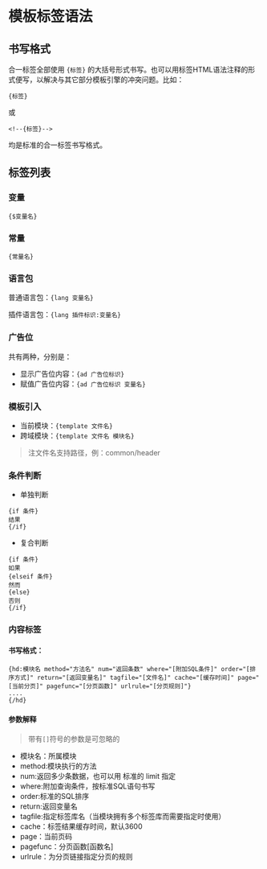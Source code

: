 # 模板标签语法
## 书写格式
合一标签全部使用 `{标签}` 的大括号形式书写。也可以用标签HTML语法注释的形式便写，以解决与其它部分模板引擎的冲突问题。比如：
```
{标签}
```
或
```
<!--{标签}-->
```
均是标准的合一标签书写格式。

## 标签列表
### 变量
`{$变量名}`

### 常量
`{常量名}`

### 语言包
普通语言包：`{lang 变量名}`

插件语言包：`{lang 插件标识:变量名}`

### 广告位
共有两种，分别是：
- 显示广告位内容：`{ad 广告位标识}`
- 赋值广告位内容：`{ad 广告位标识 变量名}`

### 模板引入
- 当前模块：`{template 文件名}`
- 跨域模块：`{template 文件名 模块名}`

> 注文件名支持路径，例：common/header

### 条件判断
- 单独判断

```
{if 条件}
结果
{/if}
```
- 复合判断

```
{if 条件}
如果
{elseif 条件}
然而
{else}
否则
{/if}
```

### 内容标签
#### 书写格式：

```
{hd:模块名 method="方法名" num="返回条数" where="[附加SQL条件]" order="[排序方式]" return="[返回变量名]" tagfile="[文件名]" cache="[缓存时间]" page="[当前分页]" pagefunc="[分页函数]" urlrule="[分页规则]"}
....
{/hd}
```

#### 参数解释
> 带有`[]`符号的参数是可忽略的

- 模块名：所属模块
- method:模块执行的方法
- num:返回多少条数据，也可以用 标准的 limit 指定
- where:附加查询条件，按标准SQL语句书写
- order:标准的SQL排序
- return:返回变量名
- tagfile:指定标签库名（当模块拥有多个标签库而需要指定时使用）
- cache：标签结果缓存时间，默认3600
- page：当前页码
- pagefunc：分页函数[函数名]
- urlrule：为分页链接指定分页的规则